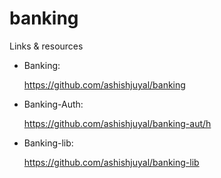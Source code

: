 # banking

Links & resources
- Banking: <p>https://github.com/ashishjuyal/banking</p>
- Banking-Auth: <p>https://github.com/ashishjuyal/banking-aut/h</p> 
- Banking-lib: <p>https://github.com/ashishjuyal/banking-lib</p>
